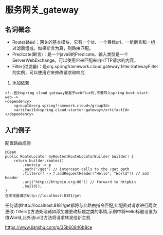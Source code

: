 # 服务网关_gateway
## 名词概念
* Route(路由)：网关的基本模块，它有一个id、一个目标uri、一组断言和一组过滤器组成，如果断言为真，则路由匹配。
* Predicate(断言)：是一个java8的Predicate。输入类型是一个ServerWebExchange。可以使用它来匹配来自HTTP请求的内容。
* Filter(过滤器)：是org.springframework.cloud.gateway.filter.GatewayFilter的实例，可以使用它来修改请求和响应

1. 添加依赖
```
<!--因为spring cloud gateway是基于webflux的,不要导入spring-boot-start-web-->
<dependency>
    <groupId>org.springframework.cloud</groupId>
    <artifactId>spring-cloud-starter-gateway</artifactId>
</dependency>
```

## 入门例子
配置路由规则
```
@Bean
public RouteLocator myRoutes(RouteLocatorBuilder builder) {
    return builder.routes()
        .route(p -> p
        .path("/get") // intercept calls to the /get path
        .filters(f -> f.addRequestHeader("Hello", "World")) // add header
        .uri("http://httpbin.org:80")) // forward to httpbin
        .build();
}
在浏览器请求http://localhost:8181/get
```
任何请求http://localhost:8181/get都将与此路由指令匹配,此配置对请求进行两次更改:
filters()方法处理诸如添加或更改标题之类的事情,示例中将Hello标题设置为值World,此外该uri()方法将请求转发给新主机




https://www.jianshu.com/p/35b60946b8ce